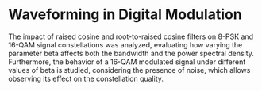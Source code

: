 # Waveforming in Digital Modulation
The impact of raised cosine and root-to-raised cosine filters on 8-PSK and 16-QAM signal constellations was analyzed, evaluating how varying the parameter beta affects both the bandwidth and the power spectral density. Furthermore, the behavior of a 16-QAM modulated signal under different values ​​of beta is studied, considering the presence of noise, which allows observing its effect on the constellation quality.
